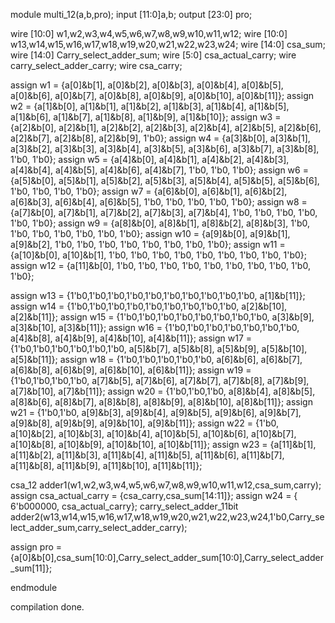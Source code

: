 module multi_12(a,b,pro);
input [11:0]a,b;
output [23:0] pro;

wire [10:0] w1,w2,w3,w4,w5,w6,w7,w8,w9,w10,w11,w12;
wire [10:0] w13,w14,w15,w16,w17,w18,w19,w20,w21,w22,w23,w24;
wire [14:0] csa_sum;
wire [14:0] Carry_select_adder_sum;
wire [5:0] csa_actual_carry;
wire carry_select_adder_carry;
wire csa_carry;


assign w1  = {a[0]&b[1],  a[0]&b[2],  a[0]&b[3],  a[0]&b[4],  a[0]&b[5],  a[0]&b[6],  a[0]&b[7],  a[0]&b[8],  a[0]&b[9],  a[0]&b[10], a[0]&b[11]};
assign w2  = {a[1]&b[0],  a[1]&b[1],  a[1]&b[2],  a[1]&b[3],  a[1]&b[4],  a[1]&b[5],  a[1]&b[6],  a[1]&b[7],  a[1]&b[8],  a[1]&b[9],  a[1]&b[10]};
assign w3  = {a[2]&b[0],  a[2]&b[1],  a[2]&b[2],  a[2]&b[3],  a[2]&b[4],  a[2]&b[5],  a[2]&b[6],  a[2]&b[7],  a[2]&b[8],  a[2]&b[9],  1'b0};
assign w4  = {a[3]&b[0],  a[3]&b[1],  a[3]&b[2],  a[3]&b[3],  a[3]&b[4],  a[3]&b[5],  a[3]&b[6],  a[3]&b[7],  a[3]&b[8],  1'b0,      1'b0};
assign w5  = {a[4]&b[0],  a[4]&b[1],  a[4]&b[2],  a[4]&b[3],  a[4]&b[4],  a[4]&b[5],  a[4]&b[6],  a[4]&b[7],  1'b0,      1'b0,      1'b0};
assign w6  = {a[5]&b[0],  a[5]&b[1],  a[5]&b[2],  a[5]&b[3],  a[5]&b[4],  a[5]&b[5],  a[5]&b[6],  1'b0,      1'b0,      1'b0,      1'b0};
assign w7  = {a[6]&b[0],  a[6]&b[1],  a[6]&b[2],  a[6]&b[3],  a[6]&b[4],  a[6]&b[5],  1'b0,      1'b0,      1'b0,      1'b0,      1'b0};
assign w8  = {a[7]&b[0],  a[7]&b[1],  a[7]&b[2],  a[7]&b[3],  a[7]&b[4],  1'b0,      1'b0,      1'b0,      1'b0,      1'b0,      1'b0};
assign w9  = {a[8]&b[0],  a[8]&b[1],  a[8]&b[2],  a[8]&b[3],  1'b0,      1'b0,      1'b0,      1'b0,      1'b0,      1'b0,      1'b0};
assign w10 = {a[9]&b[0],  a[9]&b[1],  a[9]&b[2],  1'b0,      1'b0,      1'b0,      1'b0,      1'b0,      1'b0,      1'b0,      1'b0};
assign w11 = {a[10]&b[0], a[10]&b[1], 1'b0,      1'b0,      1'b0,      1'b0,      1'b0,      1'b0,      1'b0,      1'b0,      1'b0};
assign w12 = {a[11]&b[0], 1'b0,      1'b0,      1'b0,      1'b0,      1'b0,      1'b0,      1'b0,      1'b0,      1'b0,      1'b0};

assign w13 = {1'b0,1'b0,1'b0,1'b0,1'b0,1'b0,1'b0,1'b0,1'b0,1'b0, a[1]&b[11]};
assign w14 = {1'b0,1'b0,1'b0,1'b0,1'b0,1'b0,1'b0,1'b0,1'b0, a[2]&b[10], a[2]&b[11]};
assign w15 = {1'b0,1'b0,1'b0,1'b0,1'b0,1'b0,1'b0,1'b0, a[3]&b[9], a[3]&b[10], a[3]&b[11]};
assign w16 = {1'b0,1'b0,1'b0,1'b0,1'b0,1'b0,1'b0, a[4]&b[8], a[4]&b[9], a[4]&b[10], a[4]&b[11]};
assign w17 = {1'b0,1'b0,1'b0,1'b0,1'b0,1'b0, a[5]&b[7], a[5]&b[8], a[5]&b[9], a[5]&b[10], a[5]&b[11]};
assign w18 = {1'b0,1'b0,1'b0,1'b0,1'b0, a[6]&b[6], a[6]&b[7], a[6]&b[8], a[6]&b[9], a[6]&b[10], a[6]&b[11]};
assign w19 = {1'b0,1'b0,1'b0,1'b0, a[7]&b[5], a[7]&b[6], a[7]&b[7], a[7]&b[8], a[7]&b[9], a[7]&b[10], a[7]&b[11]};
assign w20 = {1'b0,1'b0,1'b0, a[8]&b[4], a[8]&b[5], a[8]&b[6], a[8]&b[7], a[8]&b[8], a[8]&b[9], a[8]&b[10], a[8]&b[11]};
assign w21 = {1'b0,1'b0, a[9]&b[3], a[9]&b[4], a[9]&b[5], a[9]&b[6], a[9]&b[7], a[9]&b[8], a[9]&b[9], a[9]&b[10], a[9]&b[11]};
assign w22 = {1'b0, a[10]&b[2], a[10]&b[3], a[10]&b[4], a[10]&b[5], a[10]&b[6], a[10]&b[7], a[10]&b[8], a[10]&b[9], a[10]&b[10], a[10]&b[11]};
assign w23 = {a[11]&b[1], a[11]&b[2], a[11]&b[3], a[11]&b[4], a[11]&b[5], a[11]&b[6], a[11]&b[7], a[11]&b[8], a[11]&b[9], a[11]&b[10], a[11]&b[11]};

csa_12 adder1(w1,w2,w3,w4,w5,w6,w7,w8,w9,w10,w11,w12,csa_sum,carry);
assign csa_actual_carry = {csa_carry,csa_sum[14:11]};
assign w24 = { 6'b000000, csa_actual_carry};
carry_select_adder_11bit adder2(w13,w14,w15,w16,w17,w18,w19,w20,w21,w22,w23,w24,1'b0,Carry_select_adder_sum,carry_select_adder_carry);

assign pro = {a[0]&b[0],csa_sum[10:0],Carry_select_adder_sum[10:0],Carry_select_adder_sum[11]};

endmodule

compilation done.
